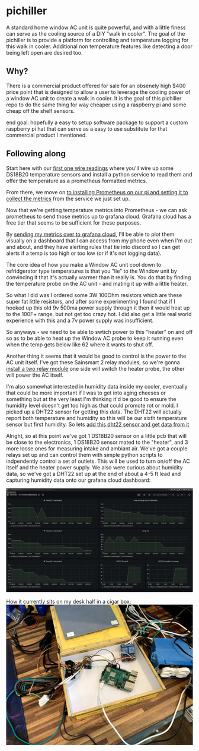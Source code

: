 # pichiller
A standard home window AC unit is quite powerful, and with a little finess can serve as the cooling source of a DIY "walk in cooler".   The goal of the pichiller is to provide a platform for controlling and temperature logging for this walk in cooler.  Additional non temperature features like detecting a door being left open are desired too. 

## Why?
There is a commercial product offered for sale for an obsenely high $400 price point that is designed to allow a user to leverage the cooling power of a window AC unit to create a walk in cooler.  It is the goal of this pichiller repo to do the same thing for way cheaper using a raspberry pi and some cheap off the shelf sensors. 

end goal:  hopefully a easy to setup software package to support a custom raspberry pi hat that can serve as a easy to use substitute for that commercial product I mentioned. 

## Following along

Start here with our [first one wire readings](1-first-one-wire-readings.md) where you'll wire up some DS18B20 temperature sensors and install a python service to read them and offer the temperature as a prometheus formatted metrics. 

From there, we move on [to installing Prometheus on our pi and setting it to collect the metrics](2-install-prometheus-collect-temps.md) from the service we just set up. 

Now that we're getting temperature metrics into Prometheus - we can ask prometheus to send those metrics up to grafana cloud.   Grafana cloud has a free tier that seems to be sufficient for these purposes. 

By [sending my metrics over to grafana cloud](3-sending-metrics-to-grafana-cloud.md), I'll be able to plot them visually on a dashboard that I can access from my phone even when I'm out and about, and they have alerting rules that tie into discord so I can get alerts if a temp is too high or too low (or if it's not logging data). 


The core idea of how you make a Window AC unit cool down to refridgerator type temperatures is that you "lie" to the Window unit by convincing it that it's actually warmer than it really is.  You do that by finding the temperature probe on the AC unit - and mating it up with a little heater. 

So what I did was I ordered some 3W 100Ohm resistors which are these super fat little resistors, and after some experimenting I found that if I hooked up this old 9v 500ma power supply through it then it would heat up to the 100F+ range, but not get too crazy hot.  I did also get a little real world experience with this and a 7v power supply was insufficient.  

So anyways - we need to be able to swtich power to this "heater" on and off so as to be able to heat up the Window AC probe to keep it running even when the temp gets below like 62 where it wants to shut off. 

Another thing it seems that it would be good to control is the power to the AC unit itself. 
I've got these Sainsmart 2 relay modules, so we're gonna [install a two relay module](4-install-two-relay-module.md) one side will switch the heater probe, the other will power the AC itself. 

I'm also somewhat interested in humidity data inside my cooler, eventually that could be more important if I was to get into aging cheeses or something but at the very least I'm thinking it'd be good to ensure the humidity level doesn't get too high as that could promote rot or mold.  I picked up a DHT22 sensor for getting this data.  The DHT22 will actually report both temperature and humidity so this will be our sixth temperature sensor but first humidity. So lets [add this dht22 sensor and get data from it](5-report-humidity-from-dh22-sensor.md)


Alright, so at this point we've got 1 DS18B20 sensor on a little pcb that will be close to the electronics, 1 DS18B20 sensor mated to the "heater", and 3 more loose ones for measuring intake and ambiant air. 
We've got a couple relays set up and can control them with simple python scripts to indpendently control a set of outlets. This will be used to turn on/off the AC itself and the heater power supply. 
We also were curious about humidity data, so we've got a DHT22 set up at the end of about a 4-5 ft lead and capturing humidity data onto our grafana cloud dashboard:

![grafana cloud dashboard with all temps reporting in](/images/grafana_cloud_dashboard.jpg)

How it currently sits on my desk half in a cigar box:
![pic of the current setup on the desk](/images/pichiller_wired.jpg)